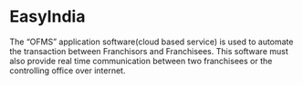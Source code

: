 # EasyIndia
The “OFMS” application software(cloud based service) is used to automate the transaction between Franchisors and Franchisees. This software must also provide real time communication between two franchisees or the controlling office over internet.
